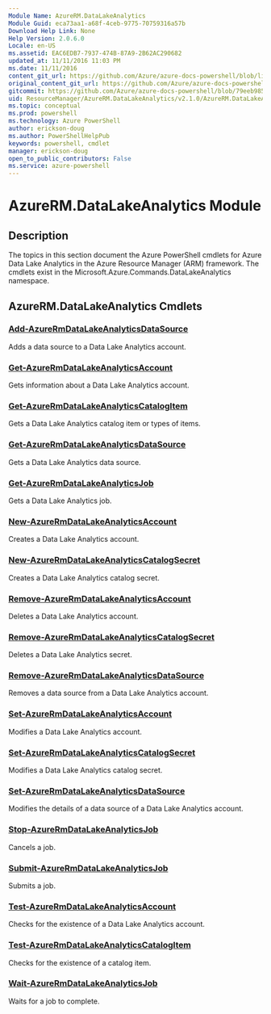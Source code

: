 ```yaml
---
Module Name: AzureRM.DataLakeAnalytics
Module Guid: eca73aa1-a68f-4ceb-9775-70759316a57b
Download Help Link: None
Help Version: 2.0.6.0
Locale: en-US
ms.assetid: EAC6EDB7-7937-474B-87A9-2B62AC290682
updated_at: 11/11/2016 11:03 PM
ms.date: 11/11/2016
content_git_url: https://github.com/Azure/azure-docs-powershell/blob/live/azureps-cmdlets-docs/ResourceManager/AzureRM.DataLakeAnalytics/v2.1.0/AzureRM.DataLakeAnalytics.md
original_content_git_url: https://github.com/Azure/azure-docs-powershell/blob/live/azureps-cmdlets-docs/ResourceManager/AzureRM.DataLakeAnalytics/v2.1.0/AzureRM.DataLakeAnalytics.md
gitcommit: https://github.com/Azure/azure-docs-powershell/blob/79eeb985ea480979357fb4695832a0c3d29a48bf/azureps-cmdlets-docs/ResourceManager/AzureRM.DataLakeAnalytics/v2.1.0/AzureRM.DataLakeAnalytics.md
uid: ResourceManager/AzureRM.DataLakeAnalytics/v2.1.0/AzureRM.DataLakeAnalytics.md
ms.topic: conceptual
ms.prod: powershell
ms.technology: Azure PowerShell
author: erickson-doug
ms.author: PowerShellHelpPub
keywords: powershell, cmdlet
manager: erickson-doug
open_to_public_contributors: False
ms.service: azure-powershell
---
```


# AzureRM.DataLakeAnalytics Module
## Description
The topics in this section document the Azure PowerShell cmdlets for Azure Data Lake Analytics in the Azure Resource Manager (ARM) framework. The cmdlets exist in the Microsoft.Azure.Commands.DataLakeAnalytics namespace.

## AzureRM.DataLakeAnalytics Cmdlets
### [Add-AzureRmDataLakeAnalyticsDataSource](./Add-AzureRmDataLakeAnalyticsDataSource.md)
Adds a data source to a Data Lake Analytics account.


### [Get-AzureRmDataLakeAnalyticsAccount](./Get-AzureRmDataLakeAnalyticsAccount.md)
Gets information about a Data Lake Analytics account.


### [Get-AzureRmDataLakeAnalyticsCatalogItem](./Get-AzureRmDataLakeAnalyticsCatalogItem.md)
Gets a Data Lake Analytics catalog item or types of items.


### [Get-AzureRmDataLakeAnalyticsDataSource](./Get-AzureRmDataLakeAnalyticsDataSource.md)
Gets a Data Lake Analytics data source.


### [Get-AzureRmDataLakeAnalyticsJob](./Get-AzureRmDataLakeAnalyticsJob.md)
Gets a Data Lake Analytics job.


### [New-AzureRmDataLakeAnalyticsAccount](./New-AzureRmDataLakeAnalyticsAccount.md)
Creates a Data Lake Analytics account.


### [New-AzureRmDataLakeAnalyticsCatalogSecret](./New-AzureRmDataLakeAnalyticsCatalogSecret.md)
Creates a Data Lake Analytics catalog secret.


### [Remove-AzureRmDataLakeAnalyticsAccount](./Remove-AzureRmDataLakeAnalyticsAccount.md)
Deletes a Data Lake Analytics account.


### [Remove-AzureRmDataLakeAnalyticsCatalogSecret](./Remove-AzureRmDataLakeAnalyticsCatalogSecret.md)
Deletes a Data Lake Analytics secret.


### [Remove-AzureRmDataLakeAnalyticsDataSource](./Remove-AzureRmDataLakeAnalyticsDataSource.md)
Removes a data source from a Data Lake Analytics account.


### [Set-AzureRmDataLakeAnalyticsAccount](./Set-AzureRmDataLakeAnalyticsAccount.md)
Modifies a Data Lake Analytics account.


### [Set-AzureRmDataLakeAnalyticsCatalogSecret](./Set-AzureRmDataLakeAnalyticsCatalogSecret.md)
Modifies a Data Lake Analytics catalog secret.


### [Set-AzureRmDataLakeAnalyticsDataSource](./Set-AzureRmDataLakeAnalyticsDataSource.md)
Modifies the details of a data source of a Data Lake Analytics account.


### [Stop-AzureRmDataLakeAnalyticsJob](./Stop-AzureRmDataLakeAnalyticsJob.md)
Cancels a job.


### [Submit-AzureRmDataLakeAnalyticsJob](./Submit-AzureRmDataLakeAnalyticsJob.md)
Submits a job.


### [Test-AzureRmDataLakeAnalyticsAccount](./Test-AzureRmDataLakeAnalyticsAccount.md)
Checks for the existence of a Data Lake Analytics account.


### [Test-AzureRmDataLakeAnalyticsCatalogItem](./Test-AzureRmDataLakeAnalyticsCatalogItem.md)
Checks for the existence of a catalog item.


### [Wait-AzureRmDataLakeAnalyticsJob](./Wait-AzureRmDataLakeAnalyticsJob.md)
Waits for a job to complete.



